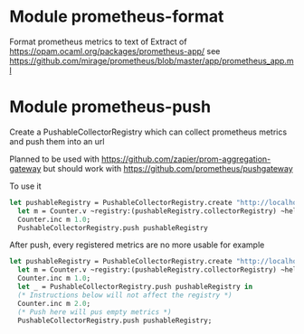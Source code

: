 # Module prometheus-format

Format prometheus metrics to text of Extract of
https://opam.ocaml.org/packages/prometheus-app/ see
https://github.com/mirage/prometheus/blob/master/app/prometheus_app.ml

# Module prometheus-push

Create a PushableCollectorRegistry which can collect prometheus metrics and push
them into an url

Planned to be used with https://github.com/zapier/prom-aggregation-gateway but
should work with https://github.com/prometheus/pushgateway

To use it

```ocaml
let pushableRegistry = PushableCollectorRegistry.create "http://localhost/metrics/job/ligo_compiler" in 
  let m = Counter.v ~registry:(pushableRegistry.collectorRegistry) ~help:"Test \\counter:\n1" "tests" in
  Counter.inc m 1.0;
  PushableCollectorRegistry.push pushableRegistry
```

After push, every registered metrics are no more usable for example

```ocaml
let pushableRegistry = PushableCollectorRegistry.create "http://localhost/metrics/job/ligo_compiler" in 
  let m = Counter.v ~registry:(pushableRegistry.collectorRegistry) ~help:"Test \\counter:\n1" "tests" in
  Counter.inc m 1.0;
  let _ = PushableCollectorRegistry.push pushableRegistry in 
  (* Instructions below will not affect the registry *)
  Counter.inc m 2.0;
  (* Push here will pus empty metrics *)
  PushableCollectorRegistry.push pushableRegistry;
```
